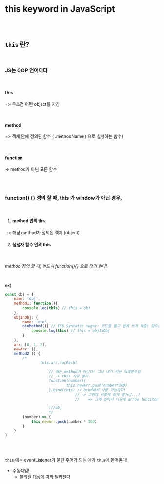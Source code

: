 # this keyword in JavaScript

<br>

<br>

## `this` 란?

<br>

### JS는 OOP 언어이다

<br>

#### this 

=> 무조건 어떤 object를 지칭

<br>

#### method 

=> 객체 안에 정의된 함수 ( .methodName() 으로 실행하는 함수)

<br>

#### function 

=> method가 아닌 모든 함수

<br> <br>

### function() {} 정의 할 때, this 가 window가 아닌 경우,

<br>

1. #### method 안의 ths

​       -> 해당 method가 정의된 객체 (object)

2. #### 생성자 함수 안의 this

 <br>           

*method 정의 할 때, 반드시 function(){} 으로 정의 한다!*

<br>

ex)

```javascript
const obj = {
    name: 'obj',
    method1: function(){
        console.log(this) // this = obj
    },
    objInObj: {
        name: 'oio',
        oioMethod(){ // ES6 Syntatic sugar: 코드를 짧고 쉽게 쓰게 해줌! 함수를 이렇게 짧게 정의 하게 해줌!
            console.log(this) // this = objInObj
        }
    },
    arr: [0, 1, 2],
    newArr: [],
    method2 () {
        /*
                this.arr.forEach(

                    // 애는 method가 아니다! 그냥 내가 만든 익명함수임 
                    // -> this 사용 불가 
                    function(number){
                            this.newArr.push(number*100)
                    }.bind(this) // bind해서 사용 가능하다!
                                // -> 그런데 이렇게 길게 쓸거니...?
                                //    => 그게 싫어서 나온게 arrow funciton이다!

                    )//obj
                    */
        (number) => {
            this.newArr.push(number * 100)
        }
    }
}
```

<br>

<br>

`this` 에는 eventListener가 불린 주어가 되는 애가 `this`에 들어온다!

- 수동적임!
  - 불려진 대상에 따라 달라진다